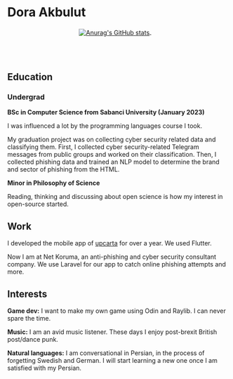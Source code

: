 # Dora Akbulut

<p align="center">
  <a href="https://github.com/anuraghazra/github-readme-stats">
    <img align="center" src="https://github-readme-stats-sigma-five.vercel.app/api?username=akbulutdora&theme=dark" alt="Anurag's GitHub stats" />
  </a>
    &#x200A;&#x200A;&#x200A;&#x200A;&#x200A;&#x200A;&#x200A;&#x200A;&#x200A;&#x200A;
  <a href="https://github.com/anuraghazra/github-readme-stats">
    <img align="center" src="https://github-readme-stats-sigma-five.vercel.app/api/top-langs/?username=akbulutdora&show_icons=true&theme=dark&layout=compact&langs_count=8" alt="Top Langs" style="margin-left: 1000px" />
  </a>
</p>

## Education
### Undergrad
**BSc in Computer Science from Sabanci University (January 2023)**

I was influenced a lot by the programming languages course I took.

My graduation project was on collecting cyber security related data and classifying them. First, I collected cyber security-related Telegram messages from public groups and worked on their classification. Then, I collected phishing data and trained an NLP model to determine the brand and sector of phishing from the HTML.

**Minor in Philosophy of Science**

Reading, thinking and discussing about open science is how my interest in open-source started.

## Work
I developed the mobile app of [upcarta](https://www.upcarta.com/) for over a year. We used Flutter.

Now I am at Net Koruma, an anti-phishing and cyber security consultant company. We use Laravel for our app to catch online phishing attempts and more.

## Interests
**Game dev:** I want to make my own game using Odin and Raylib. I can never spare the time.

**Music:** I am an avid music listener. These days I enjoy post-brexit British post/dance punk.

**Natural languages:** I am conversational in Persian, in the process of forgetting Swedish and German. I will start learning a new one once I am satisfied with my Persian.

<!-- ## Languages
### Beginner Rust
I have enjoyed no language more than Rust.
The language is great, but the ecosystem around it makes it unbeatable.

### C++ Appreciator
While Rust has largely replaced C++ in my life, I still respect and admire it.

### Begrudging Pythonier
Python is great for quick problems and scripts but nothing too substantial.
Developement speed is rarely worth the headaches small typos can cause. -->
